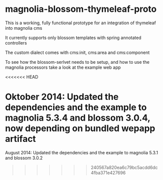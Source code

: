 magnolia-blossom-thymeleaf-proto
================================

This is a working, fully functional prototype for an integration of thymeleaf into magnolia cms

It currently supports only blossom templates with spring annotated controllers

The custom dialect comes with cms:init, cms:area and cms:component

To see how the blossom-serlvet needs to be setup, and how to use the magnolia processors take a look at the example web app

<<<<<<< HEAD

Oktober 2014: Updated the dependencies and the example to magnolia 5.3.4 and blossom 3.0.4, now depending on bundled wepapp artifact
=======
August 2014: Updated the dependencies and the example to magnolia 5.3.1 and blossom 3.0.2
>>>>>>> 240567a820ea6c79bc5acdd6dc4fba371e427696

